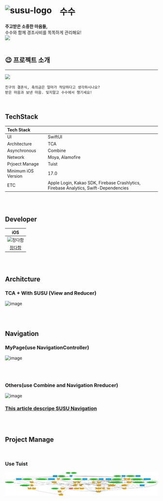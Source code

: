 # <img width="160" style="margin-right: 20px" align=left alt="susu-logo" src="https://github.com/ok-su-su/.github/assets/67852689/0111afbf-fc8f-4693-b022-1af946fdf2cf"/> 수수

**주고받은 소중한 마음들,** <br/>
수수와 함께 경조사비를 똑똑하게 관리해요!<br/>
</a>
<a href="https://apps.apple.com/kr/app/%EC%88%98%EC%88%98-susu/id6503701515?l=en-GB" target="_blank">
<img style="margin-right: 0px" src="https://developer.apple.com/news/images/download-on-the-app-store-badge.png" width="150" />
</a>
   <br/><br/>

## 😉 프로젝트 소개

<hr>
<img src="https://github.com/YAPP-Github/oksusu-susu-android/assets/69582122/ed04eee2-7c77-42b2-98e7-21154975418b"/>

```
친구의 결혼식, 축의금은 얼마가 적당하다고 생각하시나요?
받은 마음과 보낸 마음. 잊지말고 수수에서 챙기세요!
```

<br>

[//]: # (## 💫 주요 기능 소개)

[//]: # (<hr>)

[//]: # (발표 ppt 내용 보고 추가 예정)



## TechStack

| Tech Stack    |                                                     |
|:--------------|:----------------------------------------------------|
| UI            | SwiftUI                                             |
| Architecture  | TCA                                                 |
| Asynchronous  | Combine                                             |
| Network       | Moya, Alamofire                                     |
| Prjoect Manage| Tuist                                               |
| Minimum iOS Version   | 17.0                                        |
| ETC           | Apple Login, Kakao SDK, Firebase Crashlytics, Firebase Analytics, Swift-Dependencies |




<br/><br/>


## Developer
|iOS|
|:-:|
| <img src="https://github.com/MaraMincho.png" width=400px alt="정다함"/>|
|[정다함](https://github.com/MaraMincho)|

<br/><br/>

## Architcture

### TCA + With SUSU (View and Reducer)


![image](https://github.com/user-attachments/assets/3815d5c4-c1af-4b47-90c7-d5a7f3ab1a82)


<br/><br/>

## Navigation 

### MyPage(use NavigationController)
![image](https://github.com/user-attachments/assets/9f38f52d-67fa-45f2-a9a8-1f74be493d30)

<br/><br/>

### Others(use Combine and Navigation Rreducer)

![image](https://github.com/user-attachments/assets/60dd5bea-a9c1-4ee8-b8e2-c0b0da033427)


### [This article descripe SUSU Navigation](https://velog.io/@seemaster300/SUSU-수수앱에서-Navigation-방식을-정의하기-TCA-With-Navigation)
 
<br/><br/>



## Project Manage

<br>

### Use Tuist 

![Image](https://raw.githubusercontent.com/ok-su-su/iOS/Develop/graph.png)

<br/><br/>

